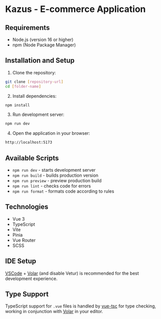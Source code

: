 # Kazus - E-commerce Application

## Requirements

- Node.js (version 16 or higher)
- npm (Node Package Manager)

## Installation and Setup

1. Clone the repository:

```bash
git clone [repository-url]
cd [folder-name]
```

2. Install dependencies:

```bash
npm install
```

3. Run development server:

```bash
npm run dev
```

4. Open the application in your browser:

```bash
http://localhost:5173
```

## Available Scripts

- `npm run dev` - starts development server
- `npm run build` - builds production version
- `npm run preview` - preview production build
- `npm run lint` - checks code for errors
- `npm run format` - formats code according to rules

## Technologies

- Vue 3
- TypeScript
- Vite
- Pinia
- Vue Router
- SCSS

## IDE Setup

[VSCode](https://code.visualstudio.com/) + [Volar](https://marketplace.visualstudio.com/items?itemName=Vue.volar) (and disable Vetur) is recommended for the best development experience.

## Type Support

TypeScript support for `.vue` files is handled by [vue-tsc](https://github.com/johnsoncodehk/volar/tree/master/packages/vue-tsc) for type checking, working in conjunction with [Volar](https://marketplace.visualstudio.com/items?itemName=Vue.volar) in your editor.

